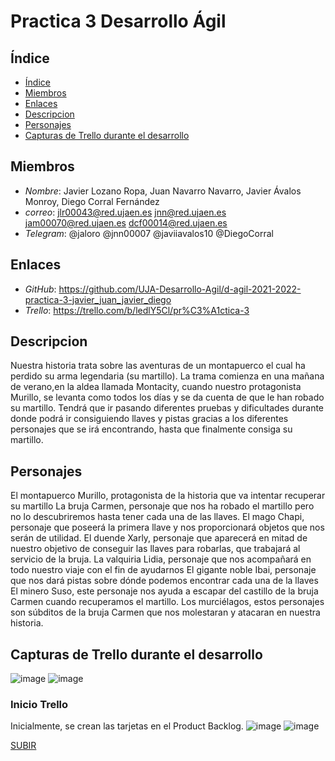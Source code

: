 <a name="top"></a>
# Practica 3 Desarrollo Ágil


<a name="indice"></a>
## Índice
  * [Índice](#indice)
  * [Miembros](#miembros)
  * [Enlaces](#enlaces)
  * [Descripcion](#descripcion)
  * [Personajes](#personajes)
  * [Capturas de Trello durante el desarrollo](#capturastrello)

<a name="indice"></a>
## Miembros
* *Nombre*: Javier Lozano Ropa, Juan Navarro Navarro, Javier Ávalos Monroy, Diego Corral Fernández
* *correo*: jlr00043@red.ujaen.es jnn@red.ujaen.es jam00070@red.ujaen.es dcf00014@red.ujaen.es
* *Telegram*: @jaloro @jnn00007  @javiiavalos10 @DiegoCorral

<a name="enlaces"></a>
## Enlaces
* *GitHub*: https://github.com/UJA-Desarrollo-Agil/d-agil-2021-2022-practica-3-javier_juan_javier_diego
* *Trello*: https://trello.com/b/ledlY5Cl/pr%C3%A1ctica-3

<a name="descripcion"></a>
## Descripcion

Nuestra historia trata sobre las aventuras de un montapuerco el cual ha perdido su arma legendaria (su martillo). La trama comienza en una mañana de verano,en la aldea llamada Montacity, cuando nuestro protagonista Murillo, se levanta como todos los días y se da cuenta de que le han robado su martillo.
Tendrá que ir pasando diferentes pruebas y dificultades durante donde podrá ir consiguiendo llaves y pistas gracias a los diferentes personajes que se irá encontrando, hasta que finalmente consiga su martillo.

<a name="personajes"></a>
## Personajes
El montapuerco Murillo, protagonista de la historia que va intentar recuperar su martillo
La bruja Carmen, personaje que nos ha robado el martillo pero no lo descubriremos hasta tener cada una de las llaves.
El mago Chapi, personaje que poseerá la primera llave y nos proporcionará objetos que nos serán de utilidad.
El duende Xarly, personaje que aparecerá en mitad de nuestro objetivo de conseguir las llaves para robarlas, que trabajará al servicio de la bruja.
La valquiria Lidia, personaje que nos acompañará en todo nuestro viaje con el fin de ayudarnos
El gigante noble Ibai, personaje que nos dará pistas sobre dónde podemos encontrar cada una de la llaves
El minero Suso, este personaje nos ayuda a escapar del castillo de la bruja Carmen cuando recuperamos el martillo.
Los murciélagos, estos personajes son súbditos de la bruja Carmen que nos molestaran y atacaran en nuestra historia.

## Capturas de Trello durante el desarrollo

![image](https://user-images.githubusercontent.com/99321533/159525958-69556f1c-35ba-4582-8232-c254aa464d7e.png)
![image](https://user-images.githubusercontent.com/99321533/159526049-9d0ea3fc-90c8-4684-9b90-8b8a609bca0d.png)

### Inicio Trello 
Inicialmente, se crean las tarjetas en el Product Backlog.
![image](https://user-images.githubusercontent.com/99320022/159526652-d81bc634-2298-4876-b48e-0a0cbd8b796f.png)
![image](https://user-images.githubusercontent.com/99320022/159526708-dd468e2e-39f4-43cf-8af7-136d12323529.png)



[SUBIR](#top)
